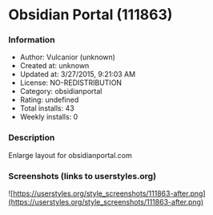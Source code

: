 # Obsidian Portal (111863)

### Information
- Author: Vulcanior (unknown)
- Created at: unknown
- Updated at: 3/27/2015, 9:21:03 AM
- License: NO-REDISTRIBUTION
- Category: obsidianportal
- Rating: undefined
- Total installs: 43
- Weekly installs: 0


### Description
Enlarge layout for obsidianportal.com


### Screenshots (links to userstyles.org)
![https://userstyles.org/style_screenshots/111863-after.png](https://userstyles.org/style_screenshots/111863-after.png)


